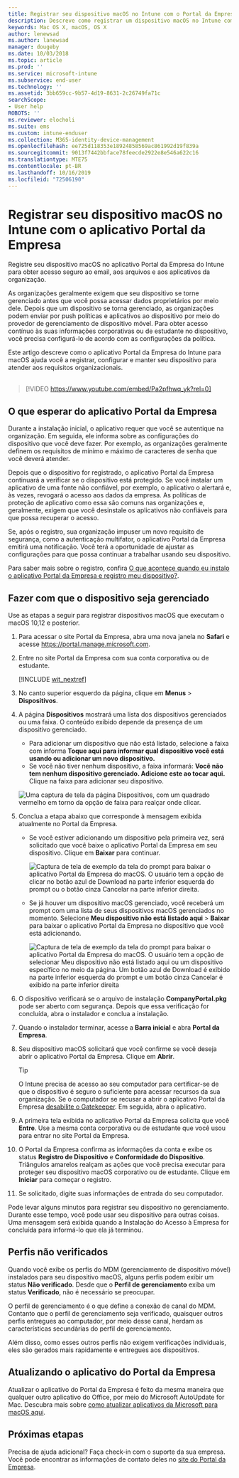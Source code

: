 ```yaml
---
title: Registrar seu dispositivo macOS no Intune com o Portal da Empresa | Microsoft Docs
description: Descreve como registrar um dispositivo macOS no Intune com o aplicativo Portal da Empresa
keywords: Mac OS X, macOS, OS X
author: lenewsad
ms.author: lanewsad
manager: dougeby
ms.date: 10/03/2018
ms.topic: article
ms.prod: ''
ms.service: microsoft-intune
ms.subservice: end-user
ms.technology: ''
ms.assetid: 3bb659cc-9b57-4d19-8631-2c26749fa71c
searchScope:
- User help
ROBOTS: ''
ms.reviewer: elocholi
ms.suite: ems
ms.custom: intune-enduser
ms.collection: M365-identity-device-management
ms.openlocfilehash: ee725d118353e18924858569ac861992d19f839a
ms.sourcegitcommit: 9013f7442bbface78feecde2922e8e546a622c16
ms.translationtype: MTE75
ms.contentlocale: pt-BR
ms.lasthandoff: 10/16/2019
ms.locfileid: "72506190"
---
```

# <a name="enroll-your-macos-device-in-intune-with-the-company-portal-app"></a>Registrar seu dispositivo macOS no Intune com o aplicativo Portal da Empresa

Registre seu dispositivo macOS no aplicativo Portal da Empresa do Intune para obter acesso seguro ao email, aos arquivos e aos aplicativos da organização.

As organizações geralmente exigem que seu dispositivo se torne gerenciado antes que você possa acessar dados proprietários por meio dele. Depois que um dispositivo se torna gerenciado, as organizações podem enviar por push políticas e aplicativos ao dispositivo por meio do provedor de gerenciamento de dispositivo móvel. Para obter acesso contínuo às suas informações corporativas ou de estudante no dispositivo, você precisa configurá-lo de acordo com as configurações da política.  

Este artigo descreve como o aplicativo Portal da Empresa do Intune para macOS ajuda você a registrar, configurar e manter seu dispositivo para atender aos requisitos organizacionais.  
</br>
> [!VIDEO https://www.youtube.com/embed/Pa2pfhwq_yk?rel=0]

## <a name="what-to-expect-from-the-company-portal-app"></a>O que esperar do aplicativo Portal da Empresa

Durante a instalação inicial, o aplicativo requer que você se autentique na organização. Em seguida, ele informa sobre as configurações do dispositivo que você deve fazer. Por exemplo, as organizações geralmente definem os requisitos de mínimo e máximo de caracteres de senha que você deverá atender.    

Depois que o dispositivo for registrado, o aplicativo Portal da Empresa continuará a verificar se o dispositivo está protegido. Se você instalar um aplicativo de uma fonte não confiável, por exemplo, o aplicativo o alertará e, às vezes, revogará o acesso aos dados da empresa. As políticas de proteção de aplicativo como essa são comuns nas organizações e, geralmente, exigem que você desinstale os aplicativos não confiáveis para que possa recuperar o acesso.

Se, após o registro, sua organização impuser um novo requisito de segurança, como a autenticação multifator, o aplicativo Portal da Empresa emitirá uma notificação. Você terá a oportunidade de ajustar as configurações para que possa continuar a trabalhar usando seu dispositivo.  

Para saber mais sobre o registro, confira [O que acontece quando eu instalo o aplicativo Portal da Empresa e registro meu dispositivo?](what-happens-if-you-install-the-Company-Portal-app-and-enroll-your-device-in-intune-macos.md).  

## <a name="get-your-device-managed"></a>Fazer com que o dispositivo seja gerenciado  
Use as etapas a seguir para registrar dispositivos macOS que executam o macOS 10,12 e posterior.   


1. Para acessar o site Portal da Empresa, abra uma nova janela no __Safari__ e acesse https://portal.manage.microsoft.com.  

2. Entre no site Portal da Empresa com sua conta corporativa ou de estudante.

   [!INCLUDE [wit_nextref](includes/end-user-password-guidance.md)]


3. No canto superior esquerdo da página, clique em **Menus** > **Dispositivos**.  

4. A página __Dispositivos__ mostrará uma lista dos dispositivos gerenciados ou uma faixa. O conteúdo exibido depende da presença de um dispositivo gerenciado. 
    * Para adicionar um dispositivo que não está listado, selecione a faixa com informa **Toque aqui para informar qual dispositivo você está usando ou adicionar um novo dispositivo.**
    * Se você não tiver nenhum dispositivo, a faixa informará: **Você não tem nenhum dispositivo gerenciado. Adicione este ao tocar aqui.** Clique na faixa para adicionar seu dispositivo.  

     ![Uma captura de tela da página Dispositivos, com um quadrado vermelho em torno da opção de faixa para realçar onde clicar.](./media/CP-enroll-MACOS-1808.png)  
5. Conclua a etapa abaixo que corresponde à mensagem exibida atualmente no Portal da Empresa.  
    * Se você estiver adicionando um dispositivo pela primeira vez, será solicitado que você baixe o aplicativo Portal da Empresa em seu dispositivo. Clique em **Baixar** para continuar.  

         ![Captura de tela de exemplo da tela do prompt para baixar o aplicativo Portal da Empresa do macOS. O usuário tem a opção de clicar no botão azul de Download na parte inferior esquerda do prompt ou o botão cinza Cancelar na parte inferior direita.](./media/CP-enroll-download-macOS-1808.png)  

    * Se já houver um dispositivo macOS gerenciado, você receberá um prompt com uma lista de seus dispositivos macOS gerenciados no momento. Selecione **Meu dispositivo não está listado aqui** > **Baixar** para baixar o aplicativo Portal da Empresa no dispositivo que você está adicionando.  

         ![Captura de tela de exemplo da tela do prompt para baixar o aplicativo Portal da Empresa do macOS. O usuário tem a opção de selecionar *Meu dispositivo não está listado aqui* ou um dispositivo específico no meio da página. Um botão azul de Download é exibido na parte inferior esquerda do prompt e um botão cinza Cancelar é exibido na parte inferior direita](./media/cp-mac-os-device-isnt-here-1808.png)  

6. O dispositivo verificará se o arquivo de instalação **CompanyPortal.pkg** pode ser aberto com segurança. Depois que essa verificação for concluída, abra o instalador e conclua a instalação.  

7. Quando o instalador terminar, acesse a **Barra inicial** e abra **Portal da Empresa**.  

8. Seu dispositivo macOS solicitará que você confirme se você deseja abrir o aplicativo Portal da Empresa. Clique em **Abrir**.  

   > [!TIP]
   > O Intune precisa de acesso ao seu computador para certificar-se de que o dispositivo é seguro o suficiente para acessar recursos da sua organização. Se o computador se recusar a abrir o aplicativo Portal da Empresa [desabilite o Gatekeeper](https://support.apple.com/HT202491). Em seguida, abra o aplicativo.

9. A primeira tela exibida no aplicativo Portal da Empresa solicita que você **Entre**. Use a mesma conta corporativa ou de estudante que você usou para entrar no site Portal da Empresa.

10. O Portal da Empresa confirma as informações da conta e exibe os status **Registro de Dispositivo** e **Conformidade do Dispositivo**. Triângulos amarelos realçam as ações que você precisa executar para proteger seu dispositivo macOS corporativo ou de estudante. Clique em **Iniciar** para começar o registro. 

11. Se solicitado, digite suas informações de entrada do seu computador.  

Pode levar alguns minutos para registrar seu dispositivo no gerenciamento. Durante esse tempo, você pode usar seu dispositivo para outras coisas. Uma mensagem será exibida quando a Instalação do Acesso à Empresa for concluída para informá-lo que ela já terminou.  

## <a name="unverified-profiles"></a>Perfis não verificados
Quando você exibe os perfis do MDM (gerenciamento de dispositivo móvel) instalados para seu dispositivo macOS, alguns perfis podem exibir um status **Não verificado**. Desde que o **Perfil de gerenciamento** exiba um status **Verificado**, não é necessário se preocupar.  

O perfil de gerenciamento é o que define a conexão de canal do MDM. Contanto que o perfil de gerenciamento seja verificado, quaisquer outros perfis entregues ao computador, por meio desse canal, herdam as características secundárias do perfil de gerenciamento.

Além disso, como esses outros perfis não exigem verificações individuais, eles são gerados mais rapidamente e entregues aos dispositivos. 

## <a name="updating-the-company-portal-app"></a>Atualizando o aplicativo do Portal da Empresa

Atualizar o aplicativo do Portal da Empresa é feito da mesma maneira que qualquer outro aplicativo do Office, por meio do Microsoft AutoUpdate for Mac. Descubra mais sobre [como atualizar aplicativos da Microsoft para macOS aqui](https://support.office.com/article/Check-for-Office-for-Mac-updates-automatically-bfd1e497-c24d-4754-92ab-910a4074d7c1).  

## <a name="next-steps"></a>Próximas etapas  
Precisa de ajuda adicional? Faça check-in com o suporte da sua empresa. Você pode encontrar as informações de contato deles no [site do Portal da Empresa](https://go.microsoft.com/fwlink/?linkid=2010980).  


